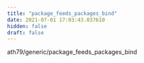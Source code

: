 ```yaml
---
title: "package_feeds_packages_bind"
date: 2021-07-01 17:03:43.037610
hidden: false
draft: false
---
```


ath79/generic/package_feeds_packages_bind

